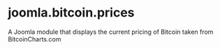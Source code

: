 joomla.bitcoin.prices
=====================

A Joomla module that displays the current pricing of Bitcoin taken from BitcoinCharts.com
